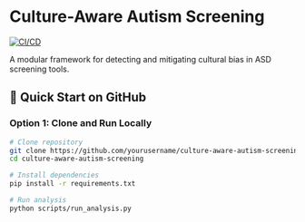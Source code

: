 # Culture-Aware Autism Screening

[![CI/CD](https://github.com/yourusername/culture-aware-autism-screening/actions/workflows/ci-cd.yml/badge.svg)](https://github.com/yourusername/culture-aware-autism-screening/actions)

A modular framework for detecting and mitigating cultural bias in ASD screening tools.

## 🚀 Quick Start on GitHub

### Option 1: Clone and Run Locally
```bash
# Clone repository
git clone https://github.com/yourusername/culture-aware-autism-screening.git
cd culture-aware-autism-screening

# Install dependencies
pip install -r requirements.txt

# Run analysis
python scripts/run_analysis.py